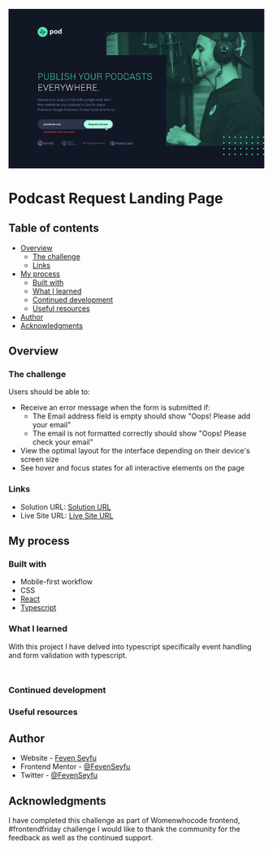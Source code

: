 
![Project-Demo](https://github.com/FevenSeyfu/Podcast-landing-page/blob/main/pod-request-demo.png)
# Podcast Request Landing Page

## Table of contents

- [Overview](#overview)
  - [The challenge](#the-challenge)
  - [Links](#links)
- [My process](#my-process)
  - [Built with](#built-with)
  - [What I learned](#what-i-learned)
  - [Continued development](#continued-development)
  - [Useful resources](#useful-resources)
- [Author](#author)
- [Acknowledgments](#acknowledgments)

## Overview

### The challenge

Users should be able to:

- Receive an error message when the form is submitted if:
  - The Email address field is empty should show "Oops! Please add your email"
  - The email is not formatted correctly should show "Oops! Please check your email"
- View the optimal layout for the interface depending on their device's screen size
- See hover and focus states for all interactive elements on the page

### Links

- Solution URL: [Solution URL]()
- Live Site URL: [Live Site URL]()

## My process

### Built with

- Mobile-first workflow
- CSS 
- [React](https://react.dev/)
- [Typescript](https://www.typescriptlang.org/)

### What I learned

With this project I have delved into typescript specifically  event handling and form validation with typescript.

```html

```

```ts
```

### Continued development


### Useful resources

## Author

- Website - [Feven Seyfu](https://fevenseyfu.tech)
- Frontend Mentor - [@FevenSeyfu](https://www.frontendmentor.io/profile/FevenSeyfu)
- Twitter - [@FevenSeyfu](https://www.twitter.com/FevenSeyfu)

## Acknowledgments

I have completed this challenge as part of Womenwhocode frontend, #frontendfriday challenge I would like to thank the community for the feedback as well as the continued support. 
